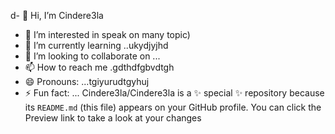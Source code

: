 d- 👋 Hi, I’m Cindere3la
- 👀 I’m interested in speak on many topic)
- 🌱 I’m currently learning ..ukydjyjhd
- 💞️ I’m looking to collaborate on ...
- 📫 How to reach me .gdthdfgbvdtgh
- 😄 Pronouns: ...tgiyurudtgyhuj
- ⚡ Fun fact: ...
Cindere3la/Cindere3la is a ✨ special ✨ repository because its `README.md` (this file) appears on your GitHub profile.
You can click the Preview link to take a look at your changes
